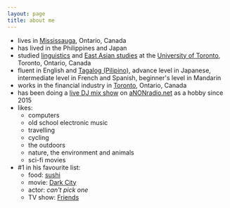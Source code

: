 ```yaml
---
layout: page
title: about me
---
```


* lives in [Mississauga](https://en.wikipedia.org/wiki/Mississauga), Ontario, Canada
* has lived in the Philippines and Japan
* studied [linguistics](https://en.wikipedia.org/wiki/Linguistics) and [East Asian studies](https://en.wikipedia.org/wiki/East_Asian_studies) at the [University of Toronto](https://en.wikipedia.org/wiki/University_of_Toronto), Toronto, Ontario, Canada
* fluent in English and [Tagalog (Pilipino)](https://en.wikipedia.org/wiki/Tagalog_language), advance level in Japanese, intermediate level in French and Spanish, beginner's level in Mandarin
* works in the financial industry in [Toronto](https://en.wikipedia.org/wiki/Toronto), Ontario, Canada
* has been doing a [live DJ mix show](/intergalactic.html) on [aNONradio.net](https://anonradio.net) as a hobby since 2015
* likes:
  * computers
  * old school electronic music
  * travelling
  * cycling
  * the outdoors
  * nature, the environment and animals
  * sci-fi movies 
* #1 in his favourite list:
  * food: [sushi](https://en.wikipedia.org/wiki/Sushi)
  * movie: [Dark City](https://en.wikipedia.org/wiki/Dark_City_(1998_film))
  * actor: *can't pick one*
  * TV show: [Friends](https://en.wikipedia.org/wiki/Friends)
